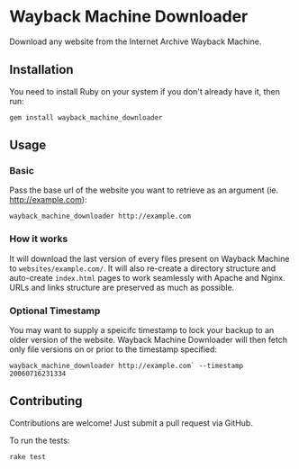 # Wayback Machine Downloader

Download any website from the Internet Archive Wayback Machine.

## Installation

You need to install Ruby on your system if you don't already have it, then run:

    gem install wayback_machine_downloader

## Usage

### Basic 

Pass the base url of the website you want to retrieve as an argument (ie. http://example.com):

    wayback_machine_downloader http://example.com

### How it works

It will download the last version of every files present on Wayback Machine to `websites/example.com/`. It will also re-create a directory structure and auto-create `index.html` pages to work seamlessly with Apache and Nginx. URLs and links structure are preserved as much as possible.

### Optional Timestamp

You may want to supply a speicifc timestamp to lock your backup to an older version of the website. Wayback Machine Downloader will then fetch only file versions on or prior to the timestamp specified:

    wayback_machine_downloader http://example.com` --timestamp 20060716231334

## Contributing

Contributions are welcome! Just submit a pull request via GitHub.

To run the tests:

    rake test
